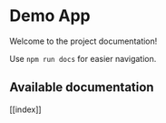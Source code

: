 # Demo App

Welcome to the project documentation!

Use `npm run docs` for easier navigation.

## Available documentation

[[index]]
